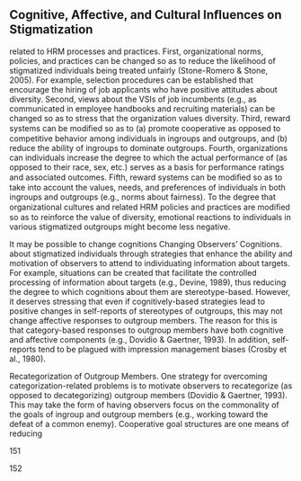 ## Cognitive, Affective, and Cultural Inﬂuences on Stigmatization

related to HRM processes and practices. First, organizational norms, policies, and practices can be changed so as to reduce the likelihood of stigmatized individuals being treated unfairly (Stone-Romero & Stone, 2005). For example, selection procedures can be established that encourage the hiring of job applicants who have positive attitudes about diversity. Second, views about the VSIs of job incumbents (e.g., as communicated in employee handbooks and recruiting materials) can be changed so as to stress that the organization values diversity. Third, reward systems can be modiﬁed so as to (a) promote cooperative as opposed to competitive behavior among individuals in ingroups and outgroups, and (b) reduce the ability of ingroups to dominate outgroups. Fourth, organizations can individuals increase the degree to which the actual performance of (as opposed to their race, sex, etc.) serves as a basis for performance ratings and associated outcomes. Fifth, reward systems can be modiﬁed so as to take into account the values, needs, and preferences of individuals in both ingroups and outgroups (e.g., norms about fairness). To the degree that organizational cultures and related HRM policies and practices are modiﬁed so as to reinforce the value of diversity, emotional reactions to individuals in various stigmatized outgroups might become less negative.

It may be possible to change cognitions Changing Observers’ Cognitions. about stigmatized individuals through strategies that enhance the ability and motivation of observers to attend to individuating information about targets. For example, situations can be created that facilitate the controlled processing of information about targets (e.g., Devine, 1989), thus reducing the degree to which cognitions about them are stereotype-based. However, it deserves stressing that even if cognitively-based strategies lead to positive changes in self-reports of stereotypes of outgroups, this may not change affective responses to outgroup members. The reason for this is that category-based responses to outgroup members have both cognitive and affective components (e.g., Dovidio & Gaertner, 1993). In addition, self- reports tend to be plagued with impression management biases (Crosby et al., 1980).

Recategorization of Outgroup Members. One strategy for overcoming categorization-related problems is to motivate observers to recategorize (as opposed to decategorizing) outgroup members (Dovidio & Gaertner, 1993). This may take the form of having observers focus on the commonality of the goals of ingroup and outgroup members (e.g., working toward the defeat of a common enemy). Cooperative goal structures are one means of reducing

151

152
